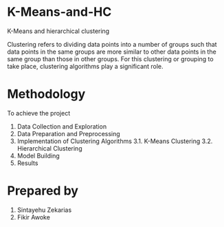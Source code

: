 # K-Means-and-HC

K-Means and hierarchical clustering

Clustering refers to dividing data points into a number of groups such that data points in the same
groups are more similar to other data points in the same group than those in other groups. For
this clustering or grouping to take place, clustering algorithms play a significant role.

# Methodology

 To achieve the project
1.  Data Collection and Exploration
2.  Data Preparation and Preprocessing
3.  Implementation of Clustering Algorithms
	3.1. K-Means Clustering
	3.2. Hierarchical Clustering
4.  Model Building
5.  Results

# Prepared by

1. Sintayehu Zekarias
2. Fikir Awoke